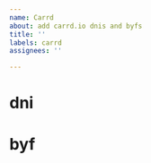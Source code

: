 ```yaml
---
name: Carrd
about: add carrd.io dnis and byfs
title: ''
labels: carrd
assignees: ''

---
```


# dni
<!--  add ur silly dnis below -->

# byf
<!--  add ur silly byfs below -->
